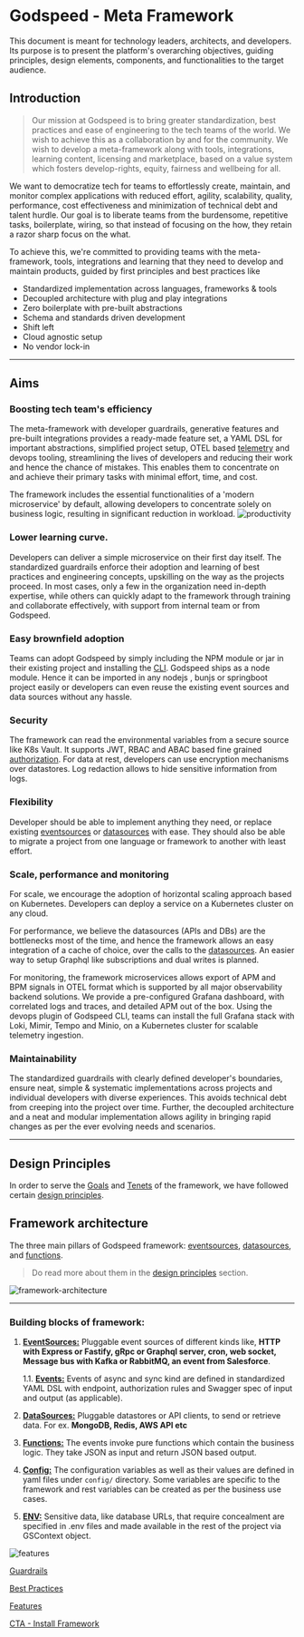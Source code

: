 # Godspeed - Meta Framework

This document is meant for technology leaders, architects, and developers. Its purpose is to present the platform's overarching objectives, guiding principles, design elements, components, and functionalities to the target audience.

## Introduction

> Our mission at Godspeed is to bring greater standardization, best practices and ease of engineering to the tech teams of the world. We wish to achieve this as a collaboration by and for the community.  We wish to develop a meta-framework along with tools, integrations, learning content, licensing and marketplace, based on a value system which fosters develop-rights, equity, fairness and wellbeing for all.

We want to democratize tech for teams to effortlessly create, maintain, and monitor complex applications with reduced effort, agility, scalability, quality, performance, cost effectiveness and minimization of technical debt and talent hurdle. Our goal is to liberate teams from the burdensome, repetitive tasks, boilerplate, wiring, so that instead of focusing on the how, they retain a razor sharp focus on the what.

To achieve this, we're committed to providing teams with the meta-framework, tools, integrations and learning that they need to develop and maintain products, guided by first principles and best practices like

* Standardized implementation across languages, frameworks & tools
* Decoupled architecture with plug and play integrations
* Zero boilerplate with pre-built abstractions
* Schema and standards driven development
* Shift left
* Cloud agnostic setup
* No vendor lock-in

---

## Aims

### Boosting tech team's efficiency

The meta-framework with developer guardrails, generative features and pre-built integrations provides a ready-made feature set, a YAML DSL for important abstractions, simplified project setup, OTEL based [telemetry](/docs/microservices-framework/telemetry/overview.md) and devops tooling, streamlining the lives of developers and reducing their work and hence the chance of mistakes. This enables them to concentrate on and achieve their primary tasks with minimal effort, time, and cost.

The framework includes the essential functionalities of a 'modern microservice' by default, allowing developers to concentrate solely on business logic, resulting in significant reduction in workload.
![productivity](/img/productivity.png)

### Lower learning curve.

Developers can deliver a simple microservice on their first day itself. The standardized guardrails enforce their adoption and learning of best practices and engineering concepts, upskilling on the way as the projects proceed. In most cases, only a few in the organization need in-depth expertise, while others can quickly adapt to the framework through training and collaborate effectively, with support from internal team or from Godspeed.

### Easy brownfield adoption

Teams can adopt Godspeed by simply including the NPM module or jar in their existing project and installing the [CLI](/docs/microservices-framework/CLI.md). Godspeed ships as a node module. Hence it can be imported in any nodejs , bunjs or springboot project easily or developers can even reuse the existing event sources and data sources without any hassle.

### Security

The framework can read the environmental variables from a secure source like K8s Vault. It supports JWT, RBAC and ABAC based fine grained [authorization](/docs/microservices-framework/authorization/overview.md). For data at rest, developers can use encryption mechanisms over datastores. Log redaction allows to hide sensitive information from logs.

### Flexibility

Developer should be able to implement anything they need, or replace existing [eventsources](/docs/microservices-framework/event-sources/overview.md) or [datasources](/docs/microservices-framework/datasources/overview.md) with ease. They should also be able to migrate a project from one language or framework to another with least effort.

### Scale, performance and monitoring

For scale, we encourage the adoption of horizontal scaling approach based on Kubernetes. Developers can deploy a service on a Kubernetes cluster on any cloud.

For performance, we believe the datasources (APIs and DBs) are the bottlenecks most of the time, and hence the framework allows an easy integration of a cache of choice, over the calls to the [datasources](/docs/microservices-framework/datasources/overview.md). An easier way to setup Graphql like subscriptions and dual writes is planned.

For monitoring, the framework microservices allows export of APM and BPM signals in OTEL format which is supported by all major observability backend solutions. We provide a pre-configured Grafana dashboard, with correlated logs and traces, and detailed APM out of the box. Using the devops plugin of Godspeed CLI, teams can install the full Grafana stack with Loki, Mimir, Tempo and Minio, on a Kubernetes cluster for scalable telemetry ingestion.

### Maintainability

The standardized guardrails with clearly defined developer's boundaries, ensure neat, simple & systematic implementations across projects and individual developers with diverse experiences. This avoids technical debt from creeping into the project over time. Further, the decoupled architecture and a neat and modular implementation allows agility in bringing rapid changes as per the ever evolving needs and scenarios.

---

## Design Principles

In order to serve the [Goals](#aims) and [Tenets](/docs/microservices-framework/introduction/tenets.md) of the framework, we have followed certain [design principles](/docs/microservices-framework/introduction/design-principles.md).

## Framework architecture

The three main pillars of Godspeed framework: [eventsources](/docs/microservices-framework/event-sources/overview.md), [datasources](/docs/microservices-framework/datasources/overview.md), and [functions](/docs/microservices-framework/functions/overview.md).

> Do read more about them in the [design principles](/docs/microservices-framework/introduction/design-principles.md) section.

![framework-architecture](/img/framework-architecture.png)

---

### Building blocks of framework:

1. [**EventSources:**](/docs/microservices-framework/event-sources/overview.md) Pluggable event sources of different kinds like, **HTTP with Express or Fastify, gRpc or Graphql server, cron, web socket, Message bus with Kafka or RabbitMQ, an event from Salesforce**.

   1.1. [**Events:**](/docs/microservices-framework/event-sources/overview.md) Events of async and sync kind are defined in standardized YAML DSL with endpoint, authorization rules and Swagger spec of input and output (as applicable).
2. [**DataSources:**](/docs/microservices-framework/datasources/overview.md) Pluggable datastores or API clients, to send or retrieve data. For ex. **MongoDB, Redis, AWS API etc**
3. [**Functions:**](/docs/microservices-framework/functions/overview.md) The events invoke pure functions which contain the business logic. They take JSON as input and return JSON based output.
4. [**Config:**](/docs/microservices-framework/config-and-mappings/config.md) The configuration variables as well as their values are defined in yaml files under `config/` directory. Some variables are specific to the framework and rest variables can be created as per the business use cases.
5. [**ENV:**](/docs/microservices-framework/config-and-mappings/config.md#environment-variables) Sensitive data, like database URLs, that require concealment are specified in .env files and made available in the rest of the project via GSContext object.


![features](/img/features.png)

[Guardrails](link-to-guardrails)

[Best Practices](link-to-best-practices)

[Features](link-to-features)

[CTA - Install Framework](link-to-install)
